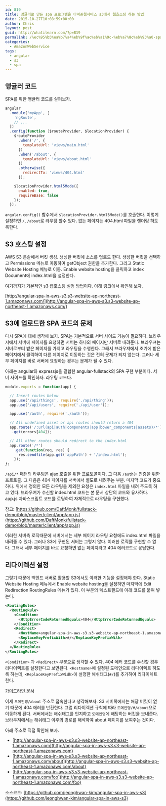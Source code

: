 ```yaml
---
id: 819
title: 앵귤러로 만든 spa 프로그램을 아마존웹서비스 s3에서 웹호스팅 하는 방법
date: 2015-10-27T10:08:59+00:00
author: Chris
layout: post
guid: http://whatilearn.com/?p=819
permalink: /%ec%95%b5%ea%b7%a4%eb%9f%ac%eb%a1%9c-%eb%a7%8c%eb%93%a0-spa-%ed%94%84%eb%a1%9c%ea%b7%b8%eb%9e%a8%ec%9d%84-%ec%95%84%eb%a7%88%ec%a1%b4%ec%9b%b9%ec%84%9c%eb%b9%84%ec%8a%a4-s3%ec%97%90%ec%84%9c-%ec%9b%b9/
categories:
  - AmazonWebService
tags:
  - angular
  - s3
  - spa
---
```

## 앵귤러 코드

SPA를 위한 앵귤러 코드를 살펴보자.

```javascript
angular
  .module('myApp', [
    'ngRoute',
    // ...
  ])
  .config(function ($routeProvider, $locationProvider) {
    $routeProvider
      .when('/', {
        templateUrl: 'views/main.html'
      })
      .when('/about', {
        templateUrl: 'views/about.html'
      })
      .otherwise({
        redirectTo: 'views/404.html'
      });

    $locationProvider.html5Mode({
      enabled: true,
      requireBase: false
    });
  });
```

`angular.config()` 함수에서 `$locationProvider.html5Mode()`를 호출한다. 이렇게 설정하면 `/`, `/about`로 라우팅 할수 있다. 없는 페이지는 404.html 파일을 렌더링 하도록한다.

## S3 호스팅 설정

AWS S3 콘솔에서 버킷 생성. 생성한 버킷에 소스를 업로드 한다. 생성한 버킷을 선택하고 Permissions 메뉴로 이동하여 getObject 권한을 추가한다. 그리고 Static Website Hosting 메뉴로 이동. Enable website hosting을 클릭하고 index Document에 index.html을 설정한다.

여기까지가 기본적인 s3 웹호스팅 설정 방법이다. 아래 링크에서 확인해 보자.

[http://angular-spa-in-aws-s3.s3-website-ap-northeast-1.amazonaws.com/](http://angular-spa-in-aws-s3.s3-website-ap-northeast-1.amazonaws.com/)


## S3에 업로드한 SPA 코드의 문제

다시 SPA에 대해 생각해 보자. SPA는 기본적으로 서버 사이드 기능이 필요하다. 브라우저에서 서버에 페이지를 요청하면 서버는 하나의 페이지만 서버로 내려준다. 브라우져는 서버로부터 받은 페이지를 가지고 라우팅을 수행한다. 그래서 브라우져에서 초기에 받은 페이지에서 클릭하여 다른 페이지로 이동하는 것은 전혀 문제가 되지 않는다. 그러나 세부 페이지를 바로 서버에 요청하는 경우는 문제가 될 수 있다.

아래는 angular와 expressjs을 결합한 angular-fullstack의 SPA 구현 부분이다. 서버 사이드를 확인하자. 라우팅 코드다.

```javascript
module.exports = function(app) {

  // Insert routes below
  app.use('/api/things', require('./api/thing'));
  app.use('/api/users', require('./api/user'));

  app.use('/auth', require('./auth'));

  // All undefined asset or api routes should return a 404
  app.route('/:url(api|auth|components|app|bower_components|assets)/*')
   .get(errors[404]);

  // All other routes should redirect to the index.html
  app.route('/*')
    .get(function(req, res) {
      res.sendfile(app.get('appPath') + '/index.html');
    });
};
```

`/api/*` 패턴의 라우팅은 ajax 호출을 위한 프로토콜이다. 그 다음 `/auth`는 인증을 위한 프로토콜. 그 다음은 404 페이지를 서버에서 별도로 내려주는 부분. 마지막 코드가 중요하다. 위에서 정의한 모든 라우팅을 제외한 요청은 `index.html` 파일을 내려 주도록 하고 있다. 브라우져가 수신할 index.html 코드는 본 문서 상단의 코드와 유사하다. app.js 자바스크립트 코드를 로딩하여 자체적으로 라우팅을 구현했다.

참고: [https://github.com/DaftMonk/fullstack-demo/blob/master/client/app/app.js](https://github.com/DaftMonk/fullstack-demo/blob/master/client/app/app.js)

이러한 서버측 로직때문에 서버에서는 세부 페이지 라우팅 요청에도 index.html 파일을 내려줄 수 있다. 그러나 S3에 구현된 서버는 그렇지 않다. 이러한 로직를 구현할 수 없다. 그래서 세부 페이지를 바로 요청하면 없는 페이지라고 404 에러코드로 응답한다.

## 리다이렉션 설정

그렇기 때문에 백엔드 서버로 활용할 S3에서도 이러한 기능을 설정해야 한다. Static Website Hosting 메뉴에서 Enable website hosting을 설정하면 마지막에 Edit Redirection RoutingRules 메뉴가 있다. 이 부분의 텍스트필드에 아래 코드를 붙여 넣는다.

```xml
<RoutingRules>
  <RoutingRule>
    <Condition>
      <HttpErrorCodeReturnedEquals>404</HttpErrorCodeReturnedEquals>
    </Condition>
    <Redirect>
      <HostName>angular-spa-in-aws-s3.s3-website-ap-northeast-1.amazonaws.com</HostName>
      <ReplaceKeyPrefixWith>#/</ReplaceKeyPrefixWith>
    </Redirect>
  </RoutingRule>
</RoutingRules>
```

`<Condition>` 과 `<Redirect>` 부분으로 생각할 수 있다. 404 에러 코드를 수신할 경우 리다이렉트를 설정한다고 보면된다. `<Hostname>`에 설정된 도메인으로 리다이렉트 하도록 하는데,  `<ReplaceKeyPrefixWidh>`에 설정한 해쉬태그(`#/`)를 추가하여 리다이렉트한다.

[가이드라인 문서](https://docs.aws.amazon.com/AmazonS3/latest/dev/HowDoIWebsiteConfiguration.html)

이제 `도메인명/about` 주소로 접속한다고 생각해보자. S3 서버쪽에서는 해당 버킷이 없기 때문에 404 에러를 반환한다. 그럼 리다이렉션 규칙에 따라 `도메인명/#/about`으로 이동하게 된다. 서버에서는 해쉬태그를 인지하고 `도메인명`에 해당하는 버킷을 보내준다. 브라우져에서는 해쉬태그 이후의 경로를 해석하여 about 페이지를 보여주는 것이다.

아래 주소로 직접 확인해 보자.

* [http://angular-spa-in-aws-s3.s3-website-ap-northeast-1.amazonaws.com](http://angular-spa-in-aws-s3.s3-website-ap-northeast-1.amazonaws.com)
* [http://angular-spa-in-aws-s3.s3-website-ap-northeast-1.amazonaws.com/about](http://angular-spa-in-aws-s3.s3-website-ap-northeast-1.amazonaws.com/about)
* [http://angular-spa-in-aws-s3.s3-website-ap-northeast-1.amazonaws.com/foo](http://angular-spa-in-aws-s3.s3-website-ap-northeast-1.amazonaws.com/foo)

소스코드: [https://github.com/jeonghwan-kim/angular-spa-in-aws-s3](https://github.com/jeonghwan-kim/angular-spa-in-aws-s3)
